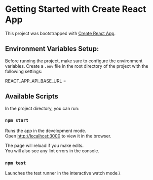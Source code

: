 # Getting Started with Create React App

This project was bootstrapped with [Create React App](https://github.com/facebook/create-react-app).

## Environment Variables Setup:
Before running the project, make sure to configure the environment variables. Create a `.env` file in the root directory of the project with the following settings:

REACT_APP_API_BASE_URL = <This is the URL for fetching the posts>

## Available Scripts

In the project directory, you can run:

### `npm start`

Runs the app in the development mode.\
Open [http://localhost:3000](http://localhost:3000) to view it in the browser.

The page will reload if you make edits.\
You will also see any lint errors in the console.

### `npm test`
Launches the test runner in the interactive watch mode.\
